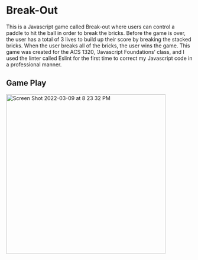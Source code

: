 # Break-Out
This is a Javascript game called Break-out where users can control a paddle to hit the ball in order to break the bricks. Before the game is over, the user has a total of 3 lives to build up their score by breaking the stacked bricks. When the user breaks all of the bricks, the user wins the game. This game was created for the ACS 1320, ‘Javascript Foundations’ class, and I used the linter called Eslint for the first time to correct my Javascript code in a professional manner.

## Game Play
<img width="431" alt="Screen Shot 2022-03-09 at 8 23 32 PM" src="https://user-images.githubusercontent.com/89673315/157589128-f41b60ce-91a6-4765-9bc5-05ba1bd5df44.png">
